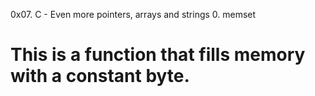 0x07. C - Even more pointers, arrays and strings
0. memset
# This is a function that fills memory with a constant byte.

